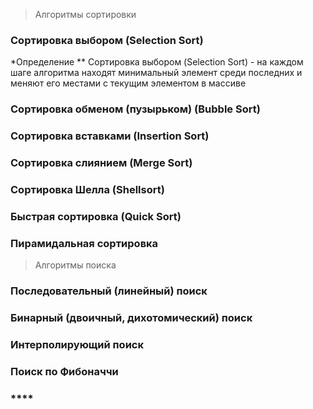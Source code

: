 > Алгоритмы сортировки
### **Сортировка выбором (Selection Sort)**
*Определение
** Сортировка выбором (Selection Sort) - на каждом шаге алгоритма находят минимальный элемент среди последних и меняют его местами с текущим элементом в массиве


### **Сортировка обменом (пузырьком) (Bubble Sort)**


### **Сортировка вставками (Insertion Sort)**


### **Сортировка слиянием (Merge Sort)**


### **Сортировка Шелла (Shellsort)**


### **Быстрая сортировка (Quick Sort)**


### **Пирамидальная сортировка**


> Алгоритмы поиска


### **Последовательный (линейный) поиск**


### **Бинарный (двоичный, дихотомический) поиск**


### **Интерполирующий поиск**



### **Поиск по Фибоначчи**



### ****

